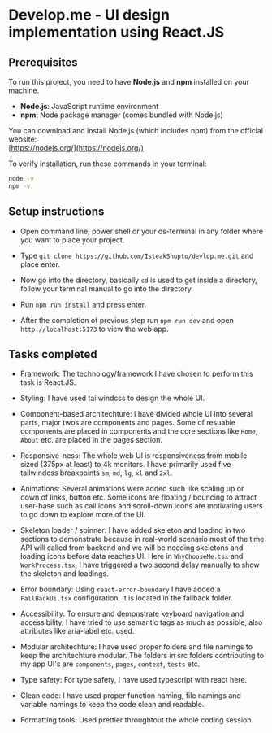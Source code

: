 # Develop.me - UI design implementation using React.JS

## Prerequisites

To run this project, you need to have **Node.js** and **npm** installed on your machine.

- **Node.js**: JavaScript runtime environment
- **npm**: Node package manager (comes bundled with Node.js)

You can download and install Node.js (which includes npm) from the official website:  
[https://nodejs.org/](https://nodejs.org/)

To verify installation, run these commands in your terminal:

```bash
node -v
npm -v
```

## Setup instructions

- Open command line, power shell or your os-terminal in any folder where you want to place your project.

- Type `git clone https://github.com/IsteakShupto/devlop.me.git` and place enter.

- Now go into the directory, basically `cd` is used to get inside a directory, follow your terminal manual to go into the directory.

- Run `npm run install` and press enter.

- After the completion of previous step run `npm run dev` and open `http://localhost:5173` to view the web app.

## Tasks completed

- Framework: The technology/framework I have chosen to perform this task is React.JS.

- Styling: I have used tailwindcss to design the whole UI.

- Component-based architechture: I have divided whole UI into several parts, major twos are components and pages. Some of resuable components are placed in components and the core sections like `Home`, `About` etc. are placed in the pages section.

- Responsive-ness: The whole web UI is responsiveness from mobile sized (375px at least) to 4k monitors. I have primarily used five tailwindcss breakpoints `sm`, `md`, `lg`, `xl` and `2xl`.

- Animations: Several animations were added such like scaling up or down of links, button etc. Some icons are floating / bouncing to attract user-base such as call icons and scroll-down icons are motivating users to go down to explore more of the UI.

- Skeleton loader / spinner: I have added skeleton and loading in two sections to demonstrate because in real-world scenario most of the time API will called from backend and we will be needing skeletons and loading icons before data reaches UI. Here in `WhyChooseMe.tsx` and `WorkProcess.tsx`, I have triggered a two second delay manually to show the skeleton and loadings.

- Error boundary: Using `react-error-boundary` I have added a `FallBackUi.tsx` configuration. It is located in the fallback folder.

- Accessibility: To ensure and demonstrate keyboard navigation and accessibility, I have tried to use semantic tags as much as possible, also attributes like aria-label etc. used.

- Modular architechture: I have used proper folders and file namings to keep the architechture modular. The folders in src folders contributing to my app UI's are `components`, `pages`, `context`, `tests` etc.

- Type safety: For type safety, I have used typescript with react here.

- Clean code: I have used proper function naming, file namings and variable namings to keep the code clean and readable.

- Formatting tools: Used prettier throughtout the whole coding session.
